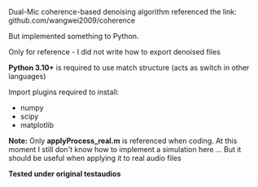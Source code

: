 Dual-Mic coherence-based denoising algorithm referenced the link: github.com/wangwei2009/coherence

But implemented something to Python.

Only for reference - I did not write how to export denoised files

**Python 3.10+** is required to use match structure (acts as switch in other languages)

Import plugins required to install:

- numpy
- scipy
- matplotlib

**Note:** Only **applyProcess_real.m** is referenced when coding. At this moment I still don't know how to implement a simulation here ... But it should be useful when applying it to real audio files

**Tested under original testaudios**

